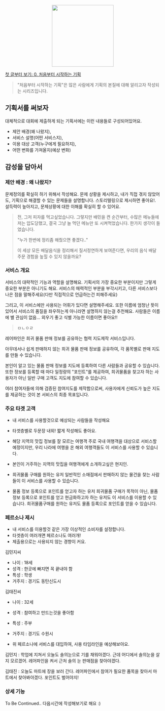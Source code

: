 <p align="center"><img src="https://i.imgur.com/wUFdbUb.png" width="200px"></p>

[첫 글부터 보기: 0. 처음부터 시작하는 기획](../)
> "처음부터 시작하는 기획"은  많은 사람에게 기획의 본질에 대해 알리고자 작성되는 시리즈입니다. 

## 기획서를 써보자
대체적으로 대회에 제출하게 되는 기획서에는 이런 내용들로 구성되어있어요.
-   제안 배경(왜 나왔지), 
-   서비스 설명(어떤 서비스지), 
-   이용 대상 고객(누구에게 필요하지), 
-   어떤 변화를 가져올지(예상 변화)

## 감성을 담아서

### 제안 배경 : 왜 나왔지?
문제정의를 확실히 하기 위해서 작성해요. 문제 상황을 제시하고, 내가 직접 겪지 않았어도, 기획으로 해결할 수 있는 문제들을 설명합니다. 스토리텔링으로 제시하면 좋아요!. 설득력이 높아지고, 문제상황에 대한 이해를 확실히 할 수 있어요.

> 전, 그저 피자를 먹고싶었습니다. 그렇지만 배민을 켠 순간부터, 수많은 메뉴들에 저는 압도당했고, 결국 그냥 늘 먹던 메뉴만 또 시켜먹었습니다. 한가지 생각이 들었습니다.
> 
> "누가 한번에 정리좀 해줬으면 좋겠다.."
> 
> 이 세상 모든 배달음식을 정리해서 질서정연하게 보여준다면, 우리의 음식 배달 주문 경험을 높힐 수 있지 않을까요?


### 서비스 개요
서비스의 대략적인 기능과 역할을 설명해요. 기획서의 가장 중요한 부분이지만 그렇게 중요한 부분은 아니기도 해요. 서비스의 매력적인 부분을 부각시키고, 다른 서비스보다 나은 점을 말해주세요(다만 직접적으로 언급하는건 피해주세요)

그리고, 이 서비스에만 사용되는 어휘가 있다면 설명해주세요. 또한 이름에 엄청난 뜻이 있어서 서비스의 품질을 좌우하는게 아니라면 설명하지 않는걸 추천해요. 사람들은 이름에 별 관심이 없음... 외우기 좋고 식별 가능한 이름이면 좋아요!!

> ㅁㄴㅇㄹ

레어파인은 희귀 물품 판매 정보를 공유하는 협력 지도제작 서비스입니다.

아무데서나 쉽게 판매하지 않는 희귀 물품 판매 정보를 공유하여, 각 품목별로 판매 지도를 만들 수 있습니다.

본인이 알고 있는 물품 판매 정보를 지도에 등록하여 다른 사람들과 공유할 수 있습니다. 또한 정보를 등록할 때 마다 일정량의 "포인트"를 제공하여, 희귀물품을 찾고자 하는 사용자가 아닌 일반 구매 고객도 지도에 참여할 수 있습니다.

여러 참여자들에 의해 검증된 참여지도를 제작함으로써, 사용자에게 신뢰도가 높은 지도를 제공하는 것이 본 서비스의 최종 목표입니다.

### 주요 타겟 고객

-   내 서비스를 사용할것으로 예상되는 사람들을 작성해요
    
-   타겟층별로 두문장 내외! 짧게 작성해도 좋아요.
    
-   해당 지역의 맛집 정보를 잘 모르는 여행객 주로 국내 여행객을 대상으로 서비스할 예정이지만, 우리 나라에 여행을 온 해외 여행객들도 이 서비스를 사용할 수 있습니다.
    
-   본인이 거주하는 지역의 맛집을 여행객에게 소개하고싶은 현지인.
    
-   희귀물품 구매를 원하는 유저 일반적인 소매점에서 판매하지 않는 물건을 찾는 사람들이 이 서비스를 사용할 수 있습니다.
    
-   물품 정보 등록으로 포인트를 얻고자 하는 유저 희귀물품 구매가 목적이 아닌, 물품정보 등록으로 포인트를 얻고 현금화하고자 하는 유저도 이 서비스를 이용할 수 있습니다. 희귀물품구매를 원하는 유저도 물품 등록으로 포인트를 얻을 수 있습니다.
    

### 페르소나 제시

-   내 서비스를 이용할것 같은 가장 이상적인 소비자를 설정합니다.
-   타겟층이 여러개면 페르소나도 여러개!
-   제출용으로는 사용되지 않는 경향이 커요.

김민지씨

-   나이 : 18세
-   성격 : 한곳에 빠지면 꼭 끝내야 함
-   특성 : 학생
-   거주지 : 경기도 동탄신도시

김태진씨

-   나이 : 32세
    
-   성격 : 참여하고 만드는것을 좋아함
    
-   특성 : 주부
    
-   거주지 : 경기도 수원시
    
-   위 페르소나에 서비스를 대입하여, 사용 타임라인을 예상해보아요.
    

김민지 : 학업에 지쳐서 오늘도 솔의눈으로 기를 채워야겠다. 근데 어디에서 솔의눈을 살지 모르겠어. 레어파인을 켜서 근처 솔의 눈 판매점을 찾아야겠다.

김태진 : 오늘도 마트에 장을 보러 간다. 레어파인에서 참여가 필요한 품목을 찾아서 마트에서 찾아봐야겠다. 포인트도 벌어야지!

### 상세 기능

To Be Continued.. 다음시간에 작성해보기로 해요 :)
<!--stackedit_data:
eyJoaXN0b3J5IjpbMzMwNDM0NDg1LDE2NTYwNDkzNjEsLTE1MD
I3MjgyMTEsMzc3NzU4MDgzLC0xNzczMzM4MTc1LDg2MjU0MjI5
NCwtMTk2NTQyNzY2LC0xMTc5NjE0MjQ0LDgzNjg0NTE0NF19
-->